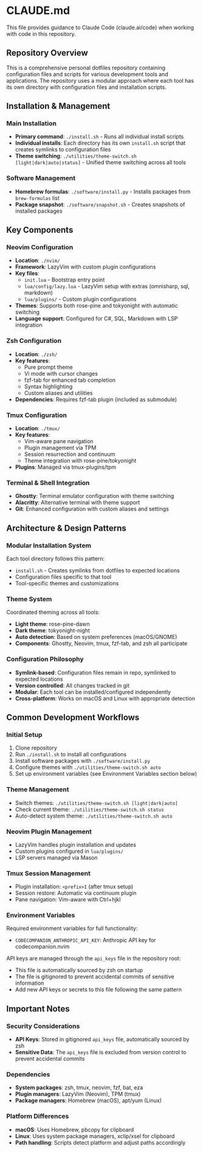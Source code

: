 # CLAUDE.md

This file provides guidance to Claude Code (claude.ai/code) when working with code in this repository.

## Repository Overview

This is a comprehensive personal dotfiles repository containing configuration files and scripts for various development tools and applications. The repository uses a modular approach where each tool has its own directory with configuration files and installation scripts.

## Installation & Management

### Main Installation
- **Primary command**: `./install.sh` - Runs all individual install scripts
- **Individual installs**: Each directory has its own `install.sh` script that creates symlinks to configuration files
- **Theme switching**: `./utilities/theme-switch.sh [light|dark|auto|status]` - Unified theme switching across all tools

### Software Management
- **Homebrew formulas**: `./software/install.py` - Installs packages from `brew-formulas` list
- **Package snapshot**: `./software/snapshot.sh` - Creates snapshots of installed packages

## Key Components

### Neovim Configuration
- **Location**: `./nvim/`
- **Framework**: LazyVim with custom plugin configurations
- **Key files**:
  - `init.lua` - Bootstrap entry point
  - `lua/config/lazy.lua` - LazyVim setup with extras (omnisharp, sql, markdown)
  - `lua/plugins/` - Custom plugin configurations
- **Themes**: Supports both rose-pine and tokyonight with automatic switching
- **Language support**: Configured for C#, SQL, Markdown with LSP integration

### Zsh Configuration
- **Location**: `./zsh/`
- **Key features**:
  - Pure prompt theme
  - Vi mode with cursor changes
  - fzf-tab for enhanced tab completion
  - Syntax highlighting
  - Custom aliases and utilities
- **Dependencies**: Requires fzf-tab plugin (included as submodule)

### Tmux Configuration
- **Location**: `./tmux/`
- **Key features**:
  - Vim-aware pane navigation
  - Plugin management via TPM
  - Session resurrection and continuum
  - Theme integration with rose-pine/tokyonight
- **Plugins**: Managed via tmux-plugins/tpm

### Terminal & Shell Integration
- **Ghostty**: Terminal emulator configuration with theme switching
- **Alacritty**: Alternative terminal with theme support
- **Git**: Enhanced configuration with custom aliases and settings

## Architecture & Design Patterns

### Modular Installation System
Each tool directory follows this pattern:
- `install.sh` - Creates symlinks from dotfiles to expected locations
- Configuration files specific to that tool
- Tool-specific themes and customizations

### Theme System
Coordinated theming across all tools:
- **Light theme**: rose-pine-dawn
- **Dark theme**: tokyonight-night
- **Auto detection**: Based on system preferences (macOS/GNOME)
- **Components**: Ghostty, Neovim, tmux, fzf-tab, and zsh all participate

### Configuration Philosophy
- **Symlink-based**: Configuration files remain in repo, symlinked to expected locations
- **Version controlled**: All changes tracked in git
- **Modular**: Each tool can be installed/configured independently
- **Cross-platform**: Works on macOS and Linux with appropriate detection

## Common Development Workflows

### Initial Setup
1. Clone repository
2. Run `./install.sh` to install all configurations
3. Install software packages with `./software/install.py`
4. Configure themes with `./utilities/theme-switch.sh auto`
5. Set up environment variables (see Environment Variables section below)

### Theme Management
- Switch themes: `./utilities/theme-switch.sh [light|dark|auto]`
- Check current theme: `./utilities/theme-switch.sh status`
- Auto-detect system theme: `./utilities/theme-switch.sh auto`

### Neovim Plugin Management
- LazyVim handles plugin installation and updates
- Custom plugins configured in `lua/plugins/`
- LSP servers managed via Mason

### Tmux Session Management
- Plugin installation: `<prefix>I` (after tmux setup)
- Session restore: Automatic via continuum plugin
- Pane navigation: Vim-aware with Ctrl+hjkl

### Environment Variables
Required environment variables for full functionality:
- `CODECOMPANION_ANTHROPIC_API_KEY`: Anthropic API key for codecompanion.nvim

API keys are managed through the `api_keys` file in the repository root:
- This file is automatically sourced by zsh on startup
- The file is gitignored to prevent accidental commits of sensitive information
- Add new API keys or secrets to this file following the same pattern

## Important Notes

### Security Considerations
- **API Keys**: Stored in gitignored `api_keys` file, automatically sourced by zsh
- **Sensitive Data**: The `api_keys` file is excluded from version control to prevent accidental commits

### Dependencies
- **System packages**: zsh, tmux, neovim, fzf, bat, eza
- **Plugin managers**: LazyVim (Neovim), TPM (tmux)
- **Package managers**: Homebrew (macOS), apt/yum (Linux)

### Platform Differences
- **macOS**: Uses Homebrew, pbcopy for clipboard
- **Linux**: Uses system package managers, xclip/xsel for clipboard
- **Path handling**: Scripts detect platform and adjust paths accordingly
